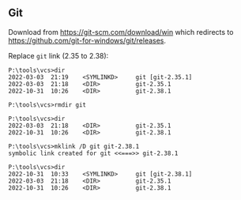 ## Git

Download from https://git-scm.com/download/win
which redirects to https://github.com/git-for-windows/git/releases.

Replace `git` link (2.35 to 2.38):
```
P:\tools\vcs>dir
2022-03-03  21:19    <SYMLINKD>     git [git-2.35.1]
2022-03-03  21:18    <DIR>          git-2.35.1
2022-10-31  10:26    <DIR>          git-2.38.1

P:\tools\vcs>rmdir git

P:\tools\vcs>dir
2022-03-03  21:18    <DIR>          git-2.35.1
2022-10-31  10:26    <DIR>          git-2.38.1

P:\tools\vcs>mklink /D git git-2.38.1
symbolic link created for git <<===>> git-2.38.1

P:\tools\vcs>dir
2022-10-31  10:33    <SYMLINKD>     git [git-2.38.1]
2022-03-03  21:18    <DIR>          git-2.35.1
2022-10-31  10:26    <DIR>          git-2.38.1
```
